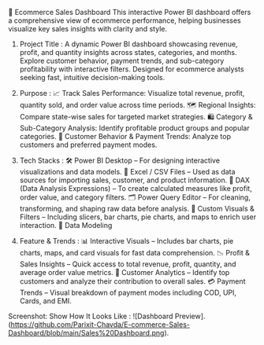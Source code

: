 🛒 Ecommerce Sales Dashboard
This interactive Power BI dashboard offers a comprehensive view of ecommerce performance, helping businesses visualize key sales insights with clarity and style.

1. Project Title :
A dynamic Power BI dashboard showcasing revenue, profit, and quantity insights across states, categories, and months. Explore customer behavior, payment trends, and sub-category profitability with interactive filters. Designed for ecommerce analysts seeking fast, intuitive decision-making tools.

2. Purpose :
📈 Track Sales Performance: Visualize total revenue, profit, quantity sold, and order value across time periods.
🗺️ Regional Insights: Compare state-wise sales for targeted market strategies.
🛍️ Category & Sub-Category Analysis: Identify profitable product groups and popular categories.
👥 Customer Behavior & Payment Trends: Analyze top customers and preferred payment modes.

3. Tech Stacks :
🛠️ Power BI Desktop – For designing interactive visualizations and data models.
📁 Excel / CSV Files – Used as data sources for importing sales, customer, and product information.
🧮 DAX (Data Analysis Expressions) – To create calculated measures like profit, order value, and category filters.
🗂️ Power Query Editor – For cleaning, transforming, and shaping raw data before analysis.
🎨 Custom Visuals & Filters – Including slicers, bar charts, pie charts, and maps to enrich user interaction.
🧠 Data Modeling

4. Feature & Trends :
📊 Interactive Visuals – Includes bar charts, pie charts, maps, and card visuals for fast data comprehension.
📉 Profit & Sales Insights – Quick access to total revenue, profit, quantity, and average order value metrics.
🧍 Customer Analytics – Identify top customers and analyze their contribution to overall sales.
💳 Payment Trends – Visual breakdown of payment modes including COD, UPI, Cards, and EMI.

Screenshot:
Show How It Looks Like : ![Dashboard Preview].(https://github.com/Parixit-Chavda/E-commerce-Sales-Dashboard/blob/main/Sales%20Dashboard.png).
